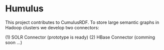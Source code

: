 Humulus
=======

This project contributes to CumulusRDF. To store large semantic graphs in Hadoop clusters we
develop two connectors:

(1) SOLR Connector (prototype is ready) 
(2) HBase Connector (comming soon ...)



